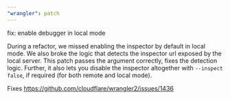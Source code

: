 ```yaml
---
"wrangler": patch
---
```


fix: enable debugger in local mode

During a refactor, we missed enabling the inspector by default in local mode. We also broke the logic that detects the inspector url exposed by the local server. This patch passes the argument correctly, fixes the detection logic. Further, it also lets you disable the inspector altogether with `--inspect false`, if required (for both remote and local mode).

Fixes https://github.com/cloudflare/wrangler2/issues/1436
